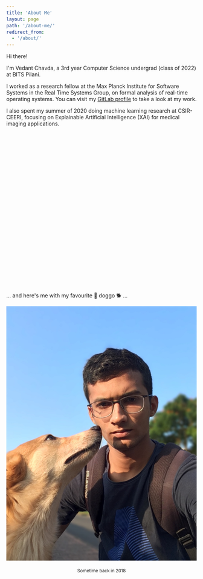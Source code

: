 ```yaml
---
title: 'About Me'
layout: page
path: '/about-me/'
redirect_from:
  - '/about/'
---
```


Hi there!

I'm Vedant Chavda, a 3rd year Computer Science undergrad (class of 2022) at BITS Pilani. 

I worked as a research fellow at the Max Planck Institute for Software Systems in the Real Time Systems Group, on formal analysis of real-time operating systems. You can visit my [GitLab profile](https://gitlab.mpi-sws.org/pointoflight) to take a look at my work.


I also spent my summer of 2020 doing machine learning research at CSIR-CEERI, focusing on Explainable Artificial Intelligence (XAI) for medical imaging applications.

<br>
<br>
<br>
<br>
<br>
<br>
<br>
<br>
<br>
<br>
<br>
<br>
<br>
<br>
<br>
<br>
<br>
<br>
<br>
<br>
<br>
<br>
<br>
<br>

... and here's me with my favourite 🐶 doggo 🐕 ... 

![Doggy](doggo2.jpg)

<div style="text-align: center"><small>Sometime back in 2018</small></div>

